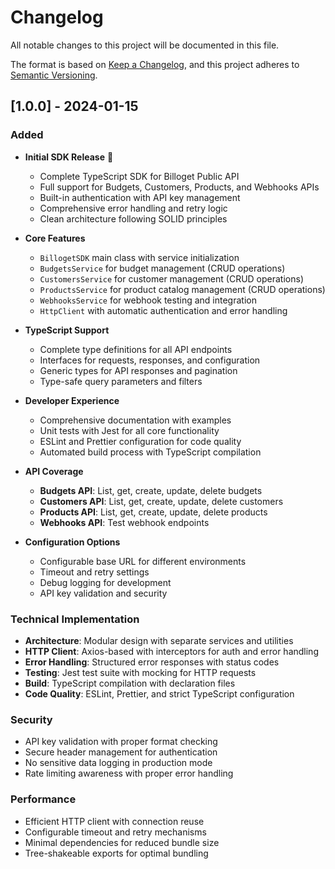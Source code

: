 # Changelog

All notable changes to this project will be documented in this file.

The format is based on [Keep a Changelog](https://keepachangelog.com/en/1.0.0/),
and this project adheres to [Semantic Versioning](https://semver.org/spec/v2.0.0.html).

## [1.0.0] - 2024-01-15

### Added

- **Initial SDK Release** 🚀
  - Complete TypeScript SDK for Billoget Public API
  - Full support for Budgets, Customers, Products, and Webhooks APIs
  - Built-in authentication with API key management
  - Comprehensive error handling and retry logic
  - Clean architecture following SOLID principles

- **Core Features**
  - `BillogetSDK` main class with service initialization
  - `BudgetsService` for budget management (CRUD operations)
  - `CustomersService` for customer management (CRUD operations)
  - `ProductsService` for product catalog management (CRUD operations)
  - `WebhooksService` for webhook testing and integration
  - `HttpClient` with automatic authentication and error handling

- **TypeScript Support**
  - Complete type definitions for all API endpoints
  - Interfaces for requests, responses, and configuration
  - Generic types for API responses and pagination
  - Type-safe query parameters and filters

- **Developer Experience**
  - Comprehensive documentation with examples
  - Unit tests with Jest for all core functionality
  - ESLint and Prettier configuration for code quality
  - Automated build process with TypeScript compilation

- **API Coverage**
  - **Budgets API**: List, get, create, update, delete budgets
  - **Customers API**: List, get, create, update, delete customers
  - **Products API**: List, get, create, update, delete products
  - **Webhooks API**: Test webhook endpoints

- **Configuration Options**
  - Configurable base URL for different environments
  - Timeout and retry settings
  - Debug logging for development
  - API key validation and security

### Technical Implementation

- **Architecture**: Modular design with separate services and utilities
- **HTTP Client**: Axios-based with interceptors for auth and error handling
- **Error Handling**: Structured error responses with status codes
- **Testing**: Jest test suite with mocking for HTTP requests
- **Build**: TypeScript compilation with declaration files
- **Code Quality**: ESLint, Prettier, and strict TypeScript configuration

### Security

- API key validation with proper format checking
- Secure header management for authentication
- No sensitive data logging in production mode
- Rate limiting awareness with proper error handling

### Performance

- Efficient HTTP client with connection reuse
- Configurable timeout and retry mechanisms
- Minimal dependencies for reduced bundle size
- Tree-shakeable exports for optimal bundling
